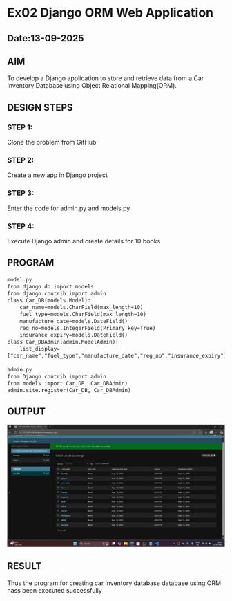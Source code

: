 # Ex02 Django ORM Web Application
## Date:13-09-2025

## AIM
To develop a Django application to store and retrieve data from a Car Inventory Database using Object Relational Mapping(ORM).



## DESIGN STEPS

### STEP 1:
Clone the problem from GitHub

### STEP 2:
Create a new app in Django project

### STEP 3:
Enter the code for admin.py and models.py

### STEP 4:
Execute Django admin and create details for 10 books

## PROGRAM
```
model.py
from django.db import models
from django.contrib import admin
class Car_DB(models.Model):
	car_name=models.CharField(max_length=10)
	fuel_type=models.CharField(max_length=10)
	manufacture_date=models.DateField()
	reg_no=models.IntegerField(Primary_key=True)
	insurance_expiry=models.DateField()
class Car_DBAdmin(admin.ModelAdmin):
	list_display=["car_name","fuel_type","manufacture_date","reg_no","insurance_expiry"]

admin.py
from Django.contrib import admin
from.models import Car_DB, Car_DBAdmin)
admin.site.register(Car_DB, Car_DBAdmin)

```


## OUTPUT

![](<Screenshot (14).png>)


## RESULT
Thus the program for creating car inventory database database using ORM hass been executed successfully
